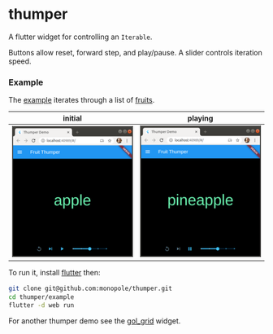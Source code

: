 # thumper

A flutter widget for controlling an `Iterable`.

Buttons allow reset, forward step, and play/pause.
A slider controls iteration speed.

### Example

The [example] iterates through a list of [fruits].

| initial                 | playing                 |
| ----------------------- | ----------------------- |
| ![screen shot 1][shot1] | ![screen shot 2][shot2] |


To run it, install [flutter] then:

```bash
git clone git@github.com:monopole/thumper.git
cd thumper/example
flutter -d web run
```

For another thumper demo see the [gol_grid] widget.


[fruits]: ./lib/data/fruit.dart
[example]: ./example/lib/main.dart
[shot1]: ./images/shot1.png
[shot2]: ./images/shot2.png
[gol_grid]: https://pub.dev/packages/gol_grid
[flutter]: https://flutter.dev/docs/get-started/install
